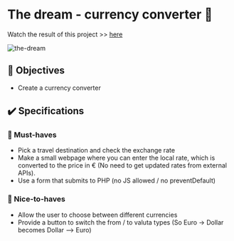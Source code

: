# The dream - currency converter 💱

Watch the result of this project >> [here](https://the-dream-1.herokuapp.com/)

![the-dream](https://user-images.githubusercontent.com/84382812/142245577-cf467c56-500d-49aa-a0aa-204b13cf76d0.JPG)

## 🎯 Objectives
- Create a currency converter

## ✔️ Specifications
### 🌱 Must-haves
- Pick a travel destination and check the exchange rate
- Make a small webpage where you can enter the local rate, which is converted to the price in € (No need to get updated rates from external APIs).
- Use a form that submits to PHP (no JS allowed / no preventDefault)


### 🌻 Nice-to-haves
- Allow the user to choose between different currencies
- Provide a button to switch the from / to valuta types (So Euro -> Dollar becomes Dollar --> Euro)


